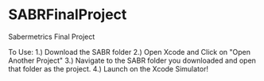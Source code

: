 # SABRFinalProject
Sabermetrics Final Project

To Use:
1.) Download the SABR folder
2.) Open Xcode and Click on "Open Another Project"
3.) Navigate to the SABR folder you downloaded and open that folder as the project.
4.) Launch on the Xcode Simulator!
